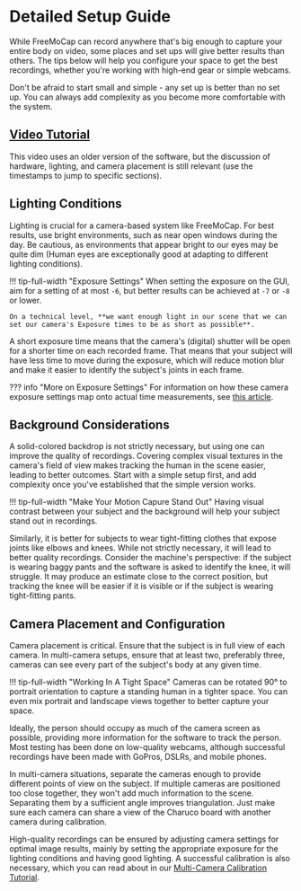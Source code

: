 # Detailed Setup Guide

While FreeMoCap can record anywhere that's big enough to capture your entire body on video, some places and set ups will give better results than others. The tips below will help you configure your space to get the best recordings, whether you're working with high-end gear or simple webcams. 

Don't be afraid to start small and simple - any set up is better than no set up. You can always add complexity as you become more comfortable with the system.

## [Video Tutorial](https://www.youtube.com/watch?v=GxKmyKdnTy0&t=872s)

This video uses an older version of the software, but the discussion of hardware, lighting, and camera placement is still relevant (use the timestamps to jump to specific sections).

## Lighting Conditions

Lighting is crucial for a camera-based system like FreeMoCap. For best results, use bright environments, such as near open windows during the day. Be cautious, as environments that appear bright to our eyes may be quite dim (Human eyes are exceptionally good at adapting to different lighting conditions).

!!! tip-full-width "Exposure Settings"
    When setting the exposure on the GUI, aim for a setting of at most `-6`, but better results can be achieved at `-7` or `-8` or lower. 

    On a technical level, **we want enough light in our scene that we can set our camera's Exposure times to be as short as possible**. 

A short exposure time means that the camera's (digital) shutter will be open for a shorter time on each recorded frame. That means that your subject will have less time to move during the exposure, which will reduce motion blur and make it easier to identify the subject's joints in each frame.

??? info "More on Exposure Settings" 
    For information on how these camera exposure settings map onto actual time measurements, see [this article](https://www.kurokesu.com/main/2020/05/22/uvc-camera-exposure-timing-in-opencv/).


## Background Considerations

A solid-colored backdrop is not strictly necessary, but using one can improve the quality of recordings. Covering complex visual textures in the camera's field of view makes tracking the human in the scene easier, leading to better outcomes. Start with a simple setup first, and add complexity once you've established that the simple version works.

!!! tip-full-width "Make Your Motion Capure Stand Out"
    Having visual contrast between your subject and the background will help your subject stand out in recordings.

Similarly, it is better for subjects to wear tight-fitting clothes that expose joints like elbows and knees. While not strictly necessary, it will lead to better quality recordings. Consider the machine's perspective: if the subject is wearing baggy pants and the software is asked to identify the knee, it will struggle. It may produce an estimate close to the correct position, but tracking the knee will be easier if it is visible or if the subject is wearing tight-fitting pants.

## Camera Placement and Configuration

Camera placement is critical. Ensure that the subject is in full view of each camera. In multi-camera setups, ensure that at least two, preferably three, cameras can see every part of the subject's body at any given time. 

!!! tip-full-width "Working In A Tight Space"
    Cameras can be rotated 90° to portrait orientation to capture a standing human in a tighter space. You can even mix portrait and landscape views together to better capture your space.

Ideally, the person should occupy as much of the camera screen as possible, providing more information for the software to track the person. Most testing has been done on low-quality webcams, although successful recordings have been made with GoPros, DSLRs, and mobile phones.

In multi-camera situations, separate the cameras enough to provide different points of view on the subject. If multiple cameras are positioned too close together, they won't add much information to the scene. Separating them by a sufficient angle improves triangulation. Just make sure each camera can share a view of the Charuco board with another camera during calibration.

High-quality recordings can be ensured by adjusting camera settings for optimal image results, mainly by setting the appropriate exposure for the lighting conditions and having good lighting. A successful calibration is also necessary, which you can read about in our [Multi-Camera Calibration Tutorial](multi_camera_calibration.md).

